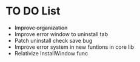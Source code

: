 # TO DO List

- ~~Improve organization~~ 
- Improve error window to uninstall tab
- Patch uninstall check save bug
- Improve error system in new funtions in core lib
- Relativize InstallWindow func



